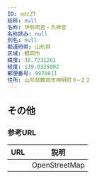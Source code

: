 ```yaml
---
ID: edcZT
総称: null
名称: 伊勢両宮・大神宮
名称読み: null
別名: null
都道府県: 山形県
区域: 鶴岡市
緯度: 38.7231261
経度: 139.8335002
郵便番号: 9970811
住所: 山形県鶴岡市神明町９−２２
---
```


## その他

### 参考URL

| URL | 説明          |
| --- | ------------- |
|     | OpenStreetMap |
